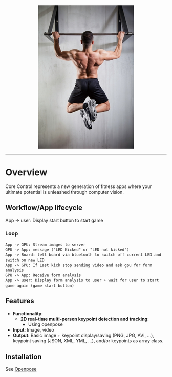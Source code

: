 <div align="center">
    <img src=".github/pull_up.jpg", width="300">
</div>

-----------------
# Overview
Core Control represents a new generation of fitness apps where your ultimate potential is unleashed through computer vision. 

## Workflow/App lifecycle
App -> user: Display start button to start game
   ### Loop
    App -> GPU: Stream images to server
    GPU -> App: message ("LED Kicked" or "LED not kicked")
    App -> Board: tell board via bluetooth to switch off current LED and switch on new LED
    App -> GPU: If Last kick stop sending video and ask gpu for form analysis
    GPU -> App: Receive form analysis
    App -> user: Display form analysis to user + wait for user to start game again (game start button)



## Features
- **Functionality**:
    - **2D real-time multi-person keypoint detection and tracking**:
        - Using openpose
- **Input**: Image, video
- **Output**: Basic image + keypoint display/saving (PNG, JPG, AVI, ...), keypoint saving (JSON, XML, YML, ...), and/or keypoints as array class.

## Installation
See [Openpose](https://github.com/CMU-Perceptual-Computing-Lab/openpose/)
